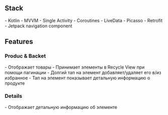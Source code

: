 <h2>Stack</h2>
- Kotlin
- MVVM
- Single Activity
- Coroutines
- LiveData
- Picasso
- Retrofit
- Jetpack navigation component
<h2>Features</h2>
<h3>Produc & Backet</h3>
- Отображает товары 
- Принимает элементы в Recycle View при помощи пагинации
- Долгий тап на элемент добавляет/удаляет его в/из избранное
- Тап на элемент показывает детальную информацию о продукте
<h3>Details</h3>
- Отображает детальную информацию об элементе

